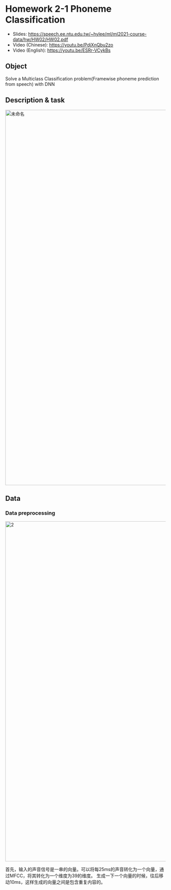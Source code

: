 # Homework 2-1 Phoneme Classification 

* Slides: https://speech.ee.ntu.edu.tw/~hylee/ml/ml2021-course-data/hw/HW02/HW02.pdf
* Video (Chinese): https://youtu.be/PdjXnQbu2zo
* Video (English): https://youtu.be/ESRr-VCykBs

## Object
Solve a Multiclass Classification problem(Framewise phoneme prediction from speech) with DNN

## Description & task
<img width="1174" alt="未命名" src="https://user-images.githubusercontent.com/69283174/141235528-a7e3daff-b330-42fe-9d74-3cc0a765ed6a.png">

## Data

### Data preprocessing
<img width="1064" alt="2" src="https://user-images.githubusercontent.com/69283174/141235715-255c322c-276f-44c0-976b-8d6c44430f96.png">

首先，输入的声音信号是一串的向量。可以将每25ms的声音转化为一个向量，通过MFCC，将其转化为一个维度为39的维度。
生成一下一个向量的时候，往后移动10ms，这样生成的向量之间是包含重复内容的。


